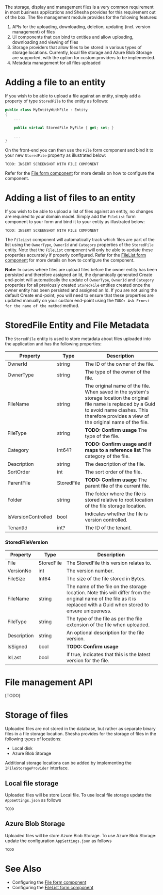 The storage, display and management files is a very common requirement in most business applications and Shesha provides for this requirement out of the box. The file management module provides for the following features:
1. APIs for the uploading, downloading, deletion, updating (incl. version management) of files
1. UI components that can bind to entities and allow uploading, downloading and viewing of files
1. Storage providers that allow files to be stored in various types of storage locations. Currently, local file storage and Azure Blob Storage are supported, with the option for custom providers to be implemented.
1. Metadata management for all files uploaded

# Adding a file to an entity

If you wish to be able to upload a file against an entity, simply add a property of type `StoredFile` to the entity as follows:

``` csharp
public class MyEntityWithFile : Entity
{
    ...

    public virtual StoredFile MyFile { get; set; }

    ...
}
```

On the front-end you can then use the `File` form component and bind it to your new `StoredFile` property as illustrated below:

``` 
TODO: INSERT SCREENSHOT WITH FILE COMPONENT
```

Refer for the [File form component](/docs/front-end-basics/form-components/data-entry/file.md) for more details on how to configure the component.

# Adding a list of files to an entity

If you wish to be able to upload a list of files against an entity, no changes are required to your domain model. Simply add the `FileList` form component to your form and bind it to your entity as illustrated below:
``` 
TODO: INSERT SCREENSHOT WITH FILE COMPONENT
```

The `FileList` component will automatically track which files are part of the list using the `OwnerType`, `OwnerId` and `Category` properties of the `StoredFile` entity.
Note that the `FileList` component will only be able to update these properties accurately if properly configured. Refer for the [FileList form component](/docs/front-end-basics/form-components/data-entry/filelist.md) for more details on how to configure the component.

**Note:** In cases where files are upload files before the owner entity has been persisted and therefore assigned an Id, the dynamically generated Create end-point will automatically the update of `OwnerType`, `OwnerId` and `Category` properties for all previously created `StoredFile` entities created once the owner entity has been persisted and assigned an Id. If you are not using the default Create end-point, you will need to ensure that these properties are updated manually on your custom end-point using the `TODO: Ask Ernest for the name of the method` method.

# StoredFile Entity and File Metadata
The `StoredFile` entity is used to store metadata about files uploaded into the application and has the following properties:

| Property          | Type    | Description       |
|-------------------|---------|-------------------|
| OwnerId           | string  | The ID of the owner of the file. |
| OwnerType         | string  | The type of the owner of the file. |
| FileName          | string  | The original name of the file. When saved in the system's storage location the original file name is replaced by a Guid to avoid name clashes. This therefore provides a view of the original name of the file. |
| FileType          | string  | **TODO: Confirm usage** The type of the file. |
| Category          | Int64?  | **TODO: Confirm usage and if maps to a reference list** The category of the file. |
| Description       | string  | The description of the file. |
| SortOrder         | int     | The sort order of the file. |
| ParentFile        | StoredFile | **TODO: Confirm usage** The parent file of the current file. |
| Folder            | string  | The folder where the file is stored relative to root location of the file storage location. |
| IsVersionControlled | bool  | Indicates whether the file is version controlled. |
| TenantId          | int?    | The ID of the tenant. |


### StoredFileVersion

| Property     | Type       | Description       |
|--------------|------------|-------------------|
| File         | StoredFile | The StoredFile this version relates to. |
| VersionNo    | int        | The version number. |
| FileSize     | Int64      | The size of the file stored in Bytes. |
| FileName     | string     | The name of the file on the storage location. Note this will differ from the original name of the file as it is replaced with a Guid when stored to ensure uniqueness. |
| FileType     | string     | The type of the file as per the file extension of the file when uploaded. |
| Description  | string     | An optional description for the file version. |
| IsSigned     | bool       | **TODO: Confirm usage** |
| IsLast       | bool       | If true, indicates that this is the latest version for the file. |


# File management API
[TODO]


# Storage of files
Uploaded files are not stored in the database, but rather as separate binary files in a file storage location. Shesha provides for the storage of files in the following types of locations:
- Local disk	
- Azure Blob Storage	

Additional storage locations can be added by implementing the `IFileStorageProvider` interface.

## Local file storage
Uploaded files will be store Local file. To use local file storage update the `AppSettings.json` as follows
```
TODO
```

## Azure Blob Storage
Uploaded files will be store Azure Blob Storage. To use Azure Blob Storage:
 update the configuration `AppSettings.json` as follows
 ```
TODO
```

# See Also
- Configuring the [File form component](/docs/front-end-basics/form-components/data-entry/file.md)
- Configuring the [FileList form component](/docs/front-end-basics/form-components/data-entry/filelist.md)

